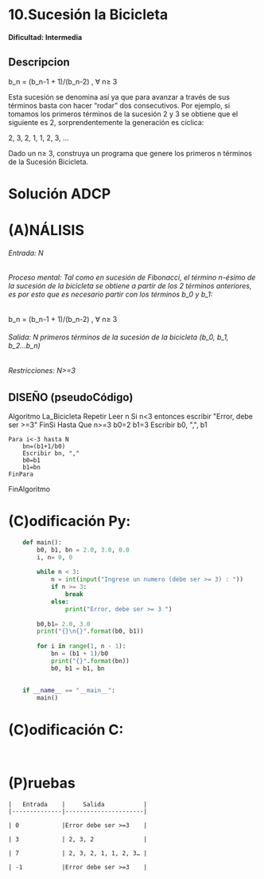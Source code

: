 # 10.Sucesión la Bicicleta

#### Dificultad: Intermedia

## Descripcion

b_n = (b_n-1 + 1)/(b_n-2) , ∀ n≥ 3

Esta sucesión se denomina así ya que para avanzar a través de sus términos basta con hacer “rodar” dos consecutivos. Por ejemplo, si tomamos los primeros términos de la sucesión 2 y 3 se obtiene que el siguiente es 2, sorprendentemente la generación es cíclica:

2, 3, 2, 1, 1, 2, 3, …

Dado un n≥ 3, construya un programa que genere los primeros n términos de la Sucesión Bicicleta.

# Solución ADCP

# (A)NÁLISIS
###### Entrada: N  

###### Proceso mental: Tal como en sucesión de Fibonacci, el término n-ésimo de la sucesión de la bicicleta se obtiene a partir de los 2 términos anteriores, es por esto que es necesario partir con los términos b_0 y b_1:

b_n = (b_n-1 + 1)/(b_n-2) , ∀ n≥ 3


###### Salida: N primeros términos de la sucesión de la bicicleta (b_0, b_1, b_2...b_n)

###### Restricciones: N>=3

## DISEÑO (pseudoCódigo)
Algoritmo La_Bicicleta
    Repetir 
        Leer n
        Si n<3 entonces escribir "Error, debe ser >=3"
        FinSi
    Hasta Que n>=3
    b0=2
    b1=3
    Escribir b0, ",", b1

    Para i<-3 hasta N
        bn=(b1+1/b0)
        Escribir bn, ","
        b0=b1
        b1=bn
    FinPara
FinAlgoritmo



# (C)odificación Py:
```py
    def main():
        b0, b1, bn = 2.0, 3.0, 0.0
        i, n= 0, 0
        
        while n < 3:
            n = int(input("Ingrese un numero (debe ser >= 3) : "))
            if n >= 3:
                break
            else:
                print("Error, debe ser >= 3 ")
                
        b0,b1= 2.0, 3.0
        print("{}\n{}".format(b0, b1))
        
        for i in range(1, n - 1):
            bn = (b1 + 1)/b0
            print("{}".format(bn))
            b0, b1 = b1, bn
        
    
    if __name__ == "__main__":
        main()
```
# (C)odificación C:
```c
    
```
# (P)ruebas

    |   Entrada    |     Salida           |
    |--------------|----------------------|
    
    | 0            |Error debe ser >=3    |
    
    | 3            | 2, 3, 2              |
    
    | 7            | 2, 3, 2, 1, 1, 2, 3… |
    
    | -1           |Error debe ser >=3    |



